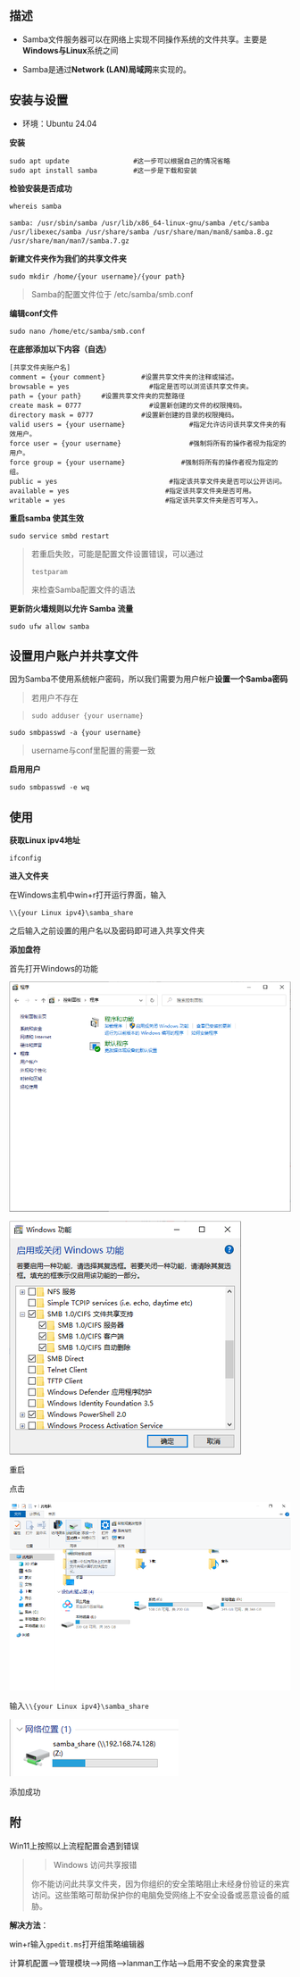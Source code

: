 ## 描述

- Samba文件服务器可以在网络上实现不同操作系统的文件共享。主要是**Windows与Linux**系统之间

- Samba是通过**Network (LAN)局域网**来实现的。

## 安装与设置

- 环境：Ubuntu 24.04

**安装**

```shell
sudo apt update                #这一步可以根据自己的情况省略
sudo apt install samba         #这一步是下载和安装
```

**检验安装是否成功**

```shell
whereis samba
```

```
samba: /usr/sbin/samba /usr/lib/x86_64-linux-gnu/samba /etc/samba /usr/libexec/samba /usr/share/samba /usr/share/man/man8/samba.8.gz /usr/share/man/man7/samba.7.gz
```

**新建文件夹作为我们的共享文件夹**

```shell
sudo mkdir /home/{your username}/{your path}
```

> Samba的配置文件位于 /etc/samba/smb.conf

**编辑conf文件**

```shell
sudo nano /home/etc/samba/smb.conf
```

**在底部添加以下内容（自选）**

```shell
[共享文件夹账户名]
comment = {your comment}         #设置共享文件夹的注释或描述。
browsable = yes                    #指定是否可以浏览该共享文件夹。
path = {your path}     #设置共享文件夹的完整路径
create mask = 0777                 #设置新创建的文件的权限掩码。
directory mask = 0777            #设置新创建的目录的权限掩码。
valid users = {your username}                #指定允许访问该共享文件夹的有效用户。
force user = {your username}                 #强制将所有的操作者视为指定的用户。
force group = {your username}              #强制将所有的操作者视为指定的组。
public = yes                            #指定该共享文件夹是否可以公开访问。 
available = yes                        #指定该共享文件夹是否可用。 
writable = yes                         #指定该共享文件夹是否可写入。
```

**重启samba 使其生效**

```shell
sudo service smbd restart
```

> 若重启失败，可能是配置文件设置错误，可以通过
>
> ```
> testparam
> ```
>
> 来检查Samba配置文件的语法

**更新防火墙规则以允许 Samba 流量**

```shell
sudo ufw allow samba
```

## 设置用户账户并共享文件

因为Samba不使用系统帐户密码，所以我们需要为用户帐户**设置一个Samba密码**

> 若用户不存在

> ```shell
> sudo adduser {your username}
> ```

```shell
sudo smbpasswd -a {your username}
```

> username与conf里配置的需要一致

**启用用户**

```shell
sudo smbpasswd -e wq
```

## 使用

**获取Linux ipv4地址**

```shell
ifconfig
```

**进入文件夹**

在Windows主机中win+r打开运行界面，输入

```shell
\\{your Linux ipv4}\samba_share
```

之后输入之前设置的用户名以及密码即可进入共享文件夹

**添加盘符**

首先打开Windows的功能

![QQ_1721188116256](./samba.assets/QQ_1721188116256.png)

![QQ_1721188127203](./samba.assets/QQ_1721188127203.png)

重启

点击

![QQ_1721188329772](./samba.assets/QQ_1721188329772.png)



输入`\\{your Linux ipv4}\samba_share`

![QQ_1721188427927](./samba.assets/QQ_1721188427927.png)

添加成功

## 附

Win11上按照以上流程配置会遇到错误

> > Windows 访问共享报错
>
> 你不能访问此共享文件夹，因为你组织的安全策略阻止未经身份验证的来宾访问。这些策略可帮助保护你的电脑免受网络上不安全设备或恶意设备的威胁。

**解决方法**：

win+r输入`gpedit.ms`打开组策略编辑器

计算机配置—>管理模块—>网络—>lanman工作站—>启用不安全的来宾登录
